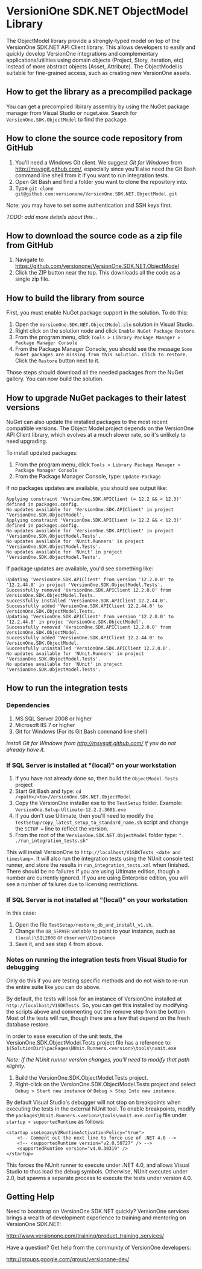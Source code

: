# VersioniOne SDK.NET ObjectModel Library
The ObjectModel library provide a strongly-typed model on top of the VersionOne SDK.NET API Client library. This allows developers to easily and quickly develop VersionOne integrations and complementary applications/utilities using domain objects (Project, Story, Iteration, etc) instead of more abstract objects (Asset, Attribute). The ObjectModel is suitable for fine-grained access, such as creating new VersionOne assets.

## How to get the library as a precompiled package

You can get a precompiled libirary assembly by using the NuGet package manager from Visual Studio or nuget.exe. Search for `VersionOne.SDK.ObjectModel` to find the package.

## How to clone the source code repository from GitHub

1. You'll need a Windows Git client. We suggest _Git for Windows_ from http://msysgit.github.com/, especially since you'll also need the Git Bash command line shell from it if you want to run integration tests.
2. Open Git Bash and find a folder you want to clone the repository into.
3. Type `git clone git@github.com:versionone/VersionOne.SDK.NET.ObjectModel.git`

Note: you may have to set some authentication and SSH keys first. 

_TODO: add more details about this..._

## How to download the source code as a zip file from GitHub

1. Navigate to https://github.com/versionone/VersionOne.SDK.NET.ObjectModel
2. Click the ZIP button near the top. This downloads all the code as a single zip file.

## How to build the library from source

First, you must enable NuGet package support in the solution. To do this:

1. Open the `VersionOne.SDK.NET.ObjectModel.sln` solution in Visual Studio.
2. Right click on the solution node and click `Enable NuGet Package Restore`.
3. From the program menu, click `Tools > Library Package Manager > Package Manager Console`
4. From the Package Manager Console, you should see the message `Some NuGet packages are missing from this solution. Click to restore.` Click the `Restore` button next to it.

Those steps should download all the needed packages from the NuGet gallery. You can now build the solution.

## How to upgrade NuGet packages to their latest versions

NuGet can also update the installed packages to the most recent compatible versions. The Object Model project depends on the VersionOne API Client library, which evolves at a much slower rate, so it's unlikely to need upgrading.

To install updated packages:

1. From the program menu, click `Tools > Library Package Manager > Package Manager Console`
2. From the Package Manager Console, type: `Update-Package`

If no packages updates are available, you should see output like:

    Applying constraint 'VersionOne.SDK.APIClient (= 12.2 && < 12.3)' defined in packages.config.
    No updates available for 'VersionOne.SDK.APIClient' in project 'VersionOne.SDK.ObjectModel'.
    Applying constraint 'VersionOne.SDK.APIClient (= 12.2 && < 12.3)' defined in packages.config.
    No updates available for 'VersionOne.SDK.APIClient' in project 'VersionOne.SDK.ObjectModel.Tests'.
    No updates available for 'NUnit.Runners' in project 'VersionOne.SDK.ObjectModel.Tests'.
    No updates available for 'NUnit' in project 'VersionOne.SDK.ObjectModel.Tests'.

If package updates are available, you'd see something like:

    Updating 'VersionOne.SDK.APIClient' from version '12.2.0.0' to '12.2.44.0' in project 'VersionOne.SDK.ObjectModel.Tests'.
    Successfully removed 'VersionOne.SDK.APIClient 12.2.0.0' from VersionOne.SDK.ObjectModel.Tests.
    Successfully installed 'VersionOne.SDK.APIClient 12.2.44.0'.
    Successfully added 'VersionOne.SDK.APIClient 12.2.44.0' to VersionOne.SDK.ObjectModel.Tests.
    Updating 'VersionOne.SDK.APIClient' from version '12.2.0.0' to '12.2.44.0' in projec 'VersionOne.SDK.ObjectModel'.
    Successfully removed 'VersionOne.SDK.APIClient 12.2.0.0' from VersionOne.SDK.ObjectModel.
    Successfully added 'VersionOne.SDK.APIClient 12.2.44.0' to VersionOne.SDK.ObjectModel.
    Successfully uninstalled 'VersionOne.SDK.APIClient 12.2.0.0'.
    No updates available for 'NUnit.Runners' in project 'VersionOne.SDK.ObjectModel.Tests'.
    No updates available for 'NUnit' in project 'VersionOne.SDK.ObjectModel.Tests'.

## How to run the integration tests

### Dependencies

1. MS SQL Server 2008 or higher
2. Microsoft IIS 7 or higher
3. Git for Windows (For its Git Bash command line shell)

_Install Git for Windows from http://msysgit.github.com/ if you do not already have it._

### If SQL Server is installed at "(local)" on your workstation

1. If you have not already done so, then build the `ObjectModel.Tests` project
2. Start Git Bash and type: `cd /<path>/<to>/VersionOne.SDK.NET.ObjectModel`
3. Copy the VersionOne installer exe to the `TestSetup` folder. Example: `VersionOne.Setup-Ultimate-12.2.2.3601.exe`
4. If you don't use Ultimate, then you'll need to modify the `TestSetup/copy_latest_setup_to_standard_name.sh` script and change the `SETUP =` line to reflect the version.
5. From the root of the `VersionOne.SDK.NET.ObjectModel` folder type: `". ./run_integration_tests.sh"`

This will install VersionOne to `http://localhost/V1SDKTests_<date and timestamp>`. It will also run the integration tests using the NUnit console test runner, and store the results in `run_integration_tests.xml` when finished. There should be no failures if you are using Ultimate edition, though a number are currently ignored. If you are using Enterprise edition, you will see a number of failures due to licensing restrictions.

### If SQL Server is not installed at "(local)" on your workstation

In this case:

1. Open the file `TestSetup/restore_db_and_install_v1.sh`.
2. Change the `DB_SERVER` variable to point to your instance, such as `(local)\SQL2008` or `dbserver\V1Instance`
2. Save it, and see step 4 from above.

### Notes on running the integration tests from Visual Studio for debugging

Only do this if you are testing specific methods and do not wish to re-run the entire suite like you can do above.

By default, the tests will look for an instance of VersionOne installed at `http://localhost/V1SDKTests`. So, you can get this installed by modifying the scripts above and commenting out the remove step from the bottom. Most of the tests will run, though there are a few that depend on the fresh database restore.

In order to ease execution of the unit tests, the VersionOne.SDK.ObjectModel.Tests project file has a reference to: `$(SolutionDir)\packages\NUnit.Runners.<version>\tools\nunit.exe`

_Note: If the NUnit runner version changes, you'll need to modify that path slightly._

1. Build the VersionOne.SDK.ObjectModel.Tests project.
2. Right-click on the VersionOne.SDK.ObjectModel.Tests project and select 
   `Debug > Start new instance` or `Debug > Step Into new instance`.

By default Visual Studio's debugger will not stop on breakpoints when executing the tests in the external NUnit tool. To enable breakpoints, modify the `packages\NUnit.Runners.<verion>\tools\nunit.exe.config` file under `startup > supportedRuntime` as follows:

    <startup useLegacyV2RuntimeActivationPolicy="true">
        <!-- Comment out the next line to force use of .NET 4.0 -->
        <!-- <supportedRuntime version="v2.0.50727" /> -->
        <supportedRuntime version="v4.0.30319" />
    </startup>

This forces the NUnit runner to execute under .NET 4.0, and allows Visual Studio to thus load the debug symbols. Otherwise, NUnit executes under 2.0, but spawns a separate process to execute the tests under version 4.0.

## Getting Help
Need to bootstrap on VersionOne SDK.NET quickly? VersionOne services brings a wealth of development experience to training and mentoring on VersionOne SDK.NET:

http://www.versionone.com/training/product_training_services/

Have a question? Get help from the community of VersionOne developers:

http://groups.google.com/group/versionone-dev/
